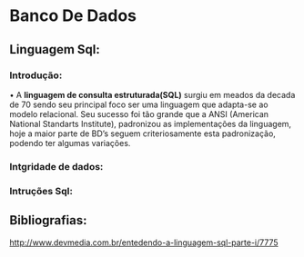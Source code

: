 # Banco De Dados

## Linguagem Sql:
### Introdução:
• A <strong>linguagem de consulta estruturada(SQL)</strong> surgiu em meados da decada de 70 sendo seu principal foco ser uma  linguagem que adapta-se ao modelo relacional. Seu sucesso foi tão grande que a ANSI (American National Standarts Institute),  padronizou as implementações da linguagem, hoje a maior parte de BD’s seguem criteriosamente esta padronização, podendo ter algumas variações.
### Intgridade de dados:
### Intruções Sql:

## Bibliografias:
http://www.devmedia.com.br/entedendo-a-linguagem-sql-parte-i/7775
